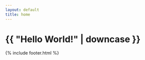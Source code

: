 ```yaml
---
layout: default
title: home
---
```


<h1>{{ "Hello World!" | downcase }}</h1>


{% include footer.html %} 